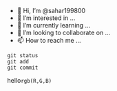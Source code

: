 - 👋 Hi, I’m @sahar199800
- 👀 I’m interested in ...
- 🌱 I’m currently learning ...
- 💞️ I’m looking to collaborate on ...
- 📫 How to reach me ...
```
git status
git add
git commit
```
hello`rgb(R,G,B)`
<!---
sahar199800/sahar199800 is a ✨ special ✨ repository because its `README.md` (this file) appears on your GitHub profile.
You can click the Preview link to take a look at your changes.
--->
